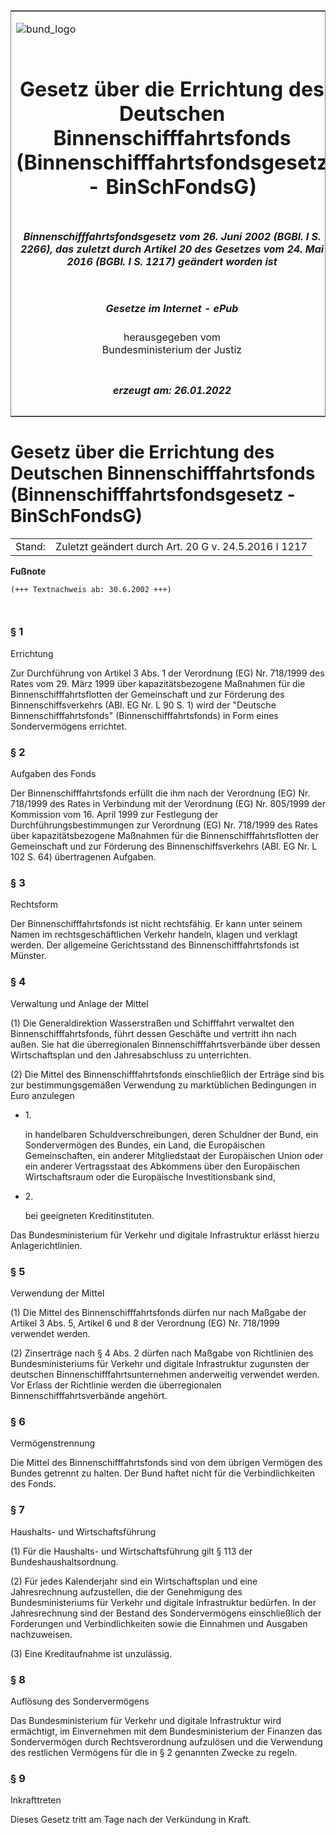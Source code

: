 <span id="DECKBLATT.html"></span>

<table border="0" frame="border" width="100%">

<tr valign="top">

<td align="left">

![bund\_logo](BfJ_2021_Web_de_de.gif)

</td>

<td align="right">

 

</td>

</tr>

<tr align="center" valign="middle">

<td colspan="2">

# Gesetz über die Errichtung des Deutschen Binnenschifffahrtsfonds (Binnenschifffahrtsfondsgesetz - BinSchFondsG)

</td>

</tr>

<tr align="center" valign="middle">

<td colspan="2">

##### Binnenschifffahrtsfondsgesetz vom 26. Juni 2002 (BGBl. I S. 2266), das zuletzt durch Artikel 20 des Gesetzes vom 24. Mai 2016 (BGBl. I S. 1217) geändert worden ist

</td>

</tr>

<tr align="center" valign="middle">

<td colspan="2">

  
  

##### Gesetze im Internet - ePub  
  
herausgegeben vom  
Bundesministerium der Justiz

</td>

</tr>

<tr align="center" valign="bottom">

<td colspan="2">

  
  

##### erzeugt am: 26.01.2022

</td>

</tr>

</table>

<span id="BJNR226600002.html"></span>

# Gesetz über die Errichtung des Deutschen Binnenschifffahrtsfonds (Binnenschifffahrtsfondsgesetz - BinSchFondsG)

<div>

<div class="jnhtml">

|        |                                                      |
| ------ | ---------------------------------------------------- |
| Stand: | Zuletzt geändert durch Art. 20 G v. 24.5.2016 I 1217 |

</div>

</div>

<div>

  
**Fußnote**

<div class="jnhtml">

<div>

<div class="jurAbsatz">

  

``` 
(+++ Textnachweis ab: 30.6.2002 +++)

 
```

</div>

</div>

</div>

</div>

<span id="BJNR226600002BJNE000100000.html"></span>

### § 1  
Errichtung

<div>

<div class="jnhtml">

<div>

<div class="jurAbsatz">

Zur Durchführung von Artikel 3 Abs. 1 der Verordnung (EG) Nr. 718/1999
des Rates vom 29. März 1999 über kapazitätsbezogene Maßnahmen für die
Binnenschifffahrtsflotten der Gemeinschaft und zur Förderung des
Binnenschiffsverkehrs (ABl. EG Nr. L 90 S. 1) wird der "Deutsche
Binnenschifffahrtsfonds" (Binnenschifffahrtsfonds) in Form eines
Sondervermögens errichtet.

</div>

</div>

</div>

</div>

<span id="BJNR226600002BJNE000200000.html"></span>

### § 2  
Aufgaben des Fonds

<div>

<div class="jnhtml">

<div>

<div class="jurAbsatz">

Der Binnenschifffahrtsfonds erfüllt die ihm nach der Verordnung (EG) Nr.
718/1999 des Rates in Verbindung mit der Verordnung (EG) Nr. 805/1999
der Kommission vom 16. April 1999 zur Festlegung der
Durchführungsbestimmungen zur Verordnung (EG) Nr. 718/1999 des Rates
über kapazitätsbezogene Maßnahmen für die Binnenschifffahrtsflotten der
Gemeinschaft und zur Förderung des Binnenschiffsverkehrs (ABl. EG Nr. L
102 S. 64) übertragenen Aufgaben.

</div>

</div>

</div>

</div>

<span id="BJNR226600002BJNE000300000.html"></span>

### § 3  
Rechtsform

<div>

<div class="jnhtml">

<div>

<div class="jurAbsatz">

Der Binnenschifffahrtsfonds ist nicht rechtsfähig. Er kann unter seinem
Namen im rechtsgeschäftlichen Verkehr handeln, klagen und verklagt
werden. Der allgemeine Gerichtsstand des Binnenschifffahrtsfonds ist
Münster.

</div>

</div>

</div>

</div>

<span id="BJNR226600002BJNE000403119.html"></span>

### § 4  
Verwaltung und Anlage der Mittel

<div>

<div class="jnhtml">

<div>

<div class="jurAbsatz">

(1) Die Generaldirektion Wasserstraßen und Schifffahrt verwaltet den
Binnenschifffahrtsfonds, führt dessen Geschäfte und vertritt ihn nach
außen. Sie hat die überregionalen Binnenschifffahrtsverbände über
dessen Wirtschaftsplan und den Jahresabschluss zu unterrichten.

</div>

<div class="jurAbsatz">

(2) Die Mittel des Binnenschifffahrtsfonds einschließlich der Erträge
sind bis zur bestimmungsgemäßen Verwendung zu marktüblichen Bedingungen
in Euro anzulegen

  - 1\.
    
    <div style="">
    
    in handelbaren Schuldverschreibungen, deren Schuldner der Bund, ein
    Sondervermögen des Bundes, ein Land, die Europäischen
    Gemeinschaften, ein anderer Mitgliedstaat der Europäischen Union
    oder ein anderer Vertragsstaat des Abkommens über den Europäischen
    Wirtschaftsraum oder die Europäische Investitionsbank sind,
    
    </div>

  - 2\.
    
    <div style="">
    
    bei geeigneten Kreditinstituten.
    
    </div>

Das Bundesministerium für Verkehr und digitale Infrastruktur erlässt
hierzu Anlagerichtlinien.

</div>

</div>

</div>

</div>

<span id="BJNR226600002BJNE000502305.html"></span>

### § 5  
Verwendung der Mittel

<div>

<div class="jnhtml">

<div>

<div class="jurAbsatz">

(1) Die Mittel des Binnenschifffahrtsfonds dürfen nur nach Maßgabe der
Artikel 3 Abs. 5, Artikel 6 und 8 der Verordnung (EG) Nr. 718/1999
verwendet werden.

</div>

<div class="jurAbsatz">

(2) Zinserträge nach § 4 Abs. 2 dürfen nach Maßgabe von Richtlinien des
Bundesministeriums für Verkehr und digitale Infrastruktur zugunsten der
deutschen Binnenschifffahrtsunternehmen anderweitig verwendet werden.
Vor Erlass der Richtlinie werden die überregionalen
Binnenschifffahrtsverbände angehört.

</div>

</div>

</div>

</div>

<span id="BJNR226600002BJNE000600000.html"></span>

### § 6  
Vermögenstrennung

<div>

<div class="jnhtml">

<div>

<div class="jurAbsatz">

Die Mittel des Binnenschifffahrtsfonds sind von dem übrigen Vermögen des
Bundes getrennt zu halten. Der Bund haftet nicht für die
Verbindlichkeiten des Fonds.

</div>

</div>

</div>

</div>

<span id="BJNR226600002BJNE000702305.html"></span>

### § 7  
Haushalts- und Wirtschaftsführung

<div>

<div class="jnhtml">

<div>

<div class="jurAbsatz">

(1) Für die Haushalts- und Wirtschaftsführung gilt § 113 der
Bundeshaushaltsordnung.

</div>

<div class="jurAbsatz">

(2) Für jedes Kalenderjahr sind ein Wirtschaftsplan und eine
Jahresrechnung aufzustellen, die der Genehmigung des Bundesministeriums
für Verkehr und digitale Infrastruktur bedürfen. In der Jahresrechnung
sind der Bestand des Sondervermögens einschließlich der Forderungen und
Verbindlichkeiten sowie die Einnahmen und Ausgaben nachzuweisen.

</div>

<div class="jurAbsatz">

(3) Eine Kreditaufnahme ist unzulässig.

</div>

</div>

</div>

</div>

<span id="BJNR226600002BJNE000802305.html"></span>

### § 8  
Auflösung des Sondervermögens

<div>

<div class="jnhtml">

<div>

<div class="jurAbsatz">

Das Bundesministerium für Verkehr und digitale Infrastruktur wird
ermächtigt, im Einvernehmen mit dem Bundesministerium der Finanzen das
Sondervermögen durch Rechtsverordnung aufzulösen und die Verwendung des
restlichen Vermögens für die in § 2 genannten Zwecke zu regeln.

</div>

</div>

</div>

</div>

<span id="BJNR226600002BJNE000900000.html"></span>

### § 9  
Inkrafttreten

<div>

<div class="jnhtml">

<div>

<div class="jurAbsatz">

Dieses Gesetz tritt am Tage nach der Verkündung in Kraft.

</div>

</div>

</div>

</div>

